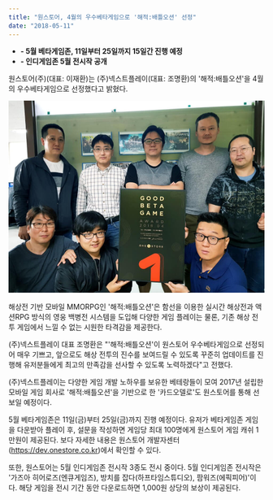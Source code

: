 ```yaml
---
title: "원스토어, 4월의 우수베타게임으로 '해적:배틀오션' 선정"
date: "2018-05-11"
---
```


- **\- 5월 베타게임존, 11일부터 25일까지 15일간 진행 예정**
- **\- 인디게임존 5월 전시작 공개**

원스토어(주)(대표: 이재환)는 (주)넥스트플레이(대표: 조명환)의 '해적:배틀오션'을 4월의 우수베타게임으로 선정했다고 밝혔다.

![](images/180511_01.jpg)

해상전 기반 모바일 MMORPG인 '해적:배틀오션'은 함선을 이용한 실시간 해상전과 액션RPG 방식의 영웅 백병전 시스템을 도입해 다양한 게임 플레이는 물론, 기존 해상 전투 게임에서 느낄 수 없는 시원한 타격감을 제공한다.

(주)넥스트플레이 대표 조명환은 "'해적:배틀오션'이 원스토어 우수베타게임으로 선정되어 매우 기쁘고, 앞으로도 해상 전투의 진수를 보여드릴 수 있도록 꾸준히 업데이트를 진행해 유저분들에게 최고의 만족감을 선사할 수 있도록 노력하겠다"고 전했다.

(주)넥스트플레이는 다양한 게임 개발 노하우를 보유한 베테랑들이 모여 2017년 설립한 모바일 게임 회사로 '해적:배틀오션'을 기반으로 한 '카드오델로'도 원스토어를 통해 선보일 예정이다.

5월 베타게임존은 11일(금)부터 25일(금)까지 진행 예정이다. 유저가 베타게임존 게임을 다운받아 플레이 후, 설문을 작성하면 게임당 최대 100명에게 원스토어 게임 캐쉬 1만원이 제공된다. 보다 자세한 내용은 원스토어 개발자센터(https://dev.onestore.co.kr)에서 확인할 수 있다.

또한, 원스토어는 5월 인디게임존 전시작 3종도 전시 중이다. 5월 인디게임존 전시작은 '가즈아 히어로즈(엔큐게임즈), 방치를 잡다(하프타임스튜디오), 팜워즈(에픽피어)'이다. 해당 게임을 전시 기간 동안 다운로드하면 1,000원 상당의 보상이 제공된다.
